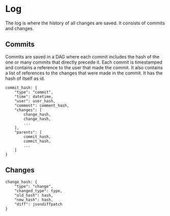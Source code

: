 # Log

The log is where the history of all changes are saved. It consists of commits and changes.

## Commits

Commits are saved in a DAG where each commit includes the hash of the one or many commits that directly precede it. Each commit is timestamped and contains a reference to the user that made the commit. It also contains a list of references to the changes that were made in the commit. It has the hash of itself as id.

    commit_hash: {
        "type": "commit",
        "time": datetime,
        "user": user_hash,
        "comment": comment_hash,
        "changes": [
            change_hash,
            change_hash,
            ...
        ],
        "parents": [
            commit_hash,
            commit_hash,
            ...
        ]
    }

## Changes

    change_hash: {
        "type": "change",
        "changed_type": type,
        "old_hash": hash,
        "new_hash": hash,
        "diff": jsondiffpatch
    }
